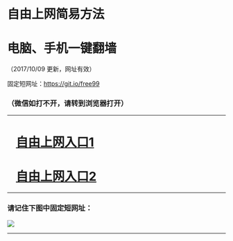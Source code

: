 ﻿# 自由上网简易方法

# 电脑、手机一键翻墙

（2017/10/09 更新，网址有效）

固定短网址：https://git.io/free99

### （微信如打不开，请转到浏览器打开）


***





# &nbsp;&nbsp; <a href="http://ft2153520011.fwq-tz-1001.info/fwqtz01.html?t=100900110631 " target="_blank">自由上网入口1</a>
# &nbsp;&nbsp; <a href="http://ft2972025794.fwq-tz-1002.info/fwqtz02.html?t=10090011921 " target="_blank">自由上网入口2</a>
***

### 请记住下图中固定短网址：

<img src="https://s3-us-west-2.amazonaws.com/fwq-1001/yjfq-20170905okok.png" /> 


***

